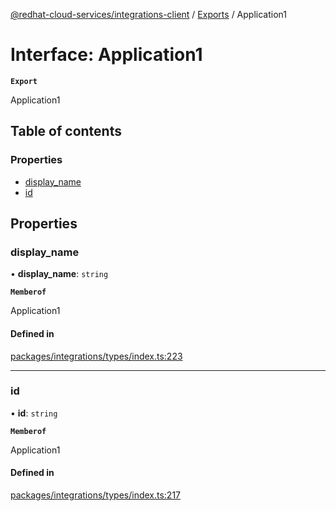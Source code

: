 [@redhat-cloud-services/integrations-client](../README.md) / [Exports](../modules.md) / Application1

# Interface: Application1

**`Export`**

Application1

## Table of contents

### Properties

- [display\_name](Application1.md#display_name)
- [id](Application1.md#id)

## Properties

### display\_name

• **display\_name**: `string`

**`Memberof`**

Application1

#### Defined in

[packages/integrations/types/index.ts:223](https://github.com/RedHatInsights/javascript-clients/blob/main/packages/integrations/types/index.ts#L223)

___

### id

• **id**: `string`

**`Memberof`**

Application1

#### Defined in

[packages/integrations/types/index.ts:217](https://github.com/RedHatInsights/javascript-clients/blob/main/packages/integrations/types/index.ts#L217)
